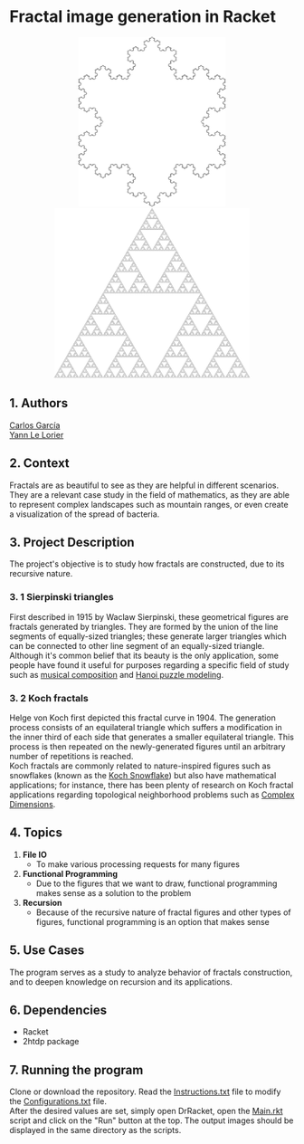 <!------------------------------------------------- README ---------------
    |
    |   Developers:  
    |       Carlos García - https://github.com/cxrlos
    |       Yann Le Lorier - https://github.com/yannlelorier
    |
    *-------------------------------------------------------------------->

# Fractal image generation in Racket 
<p align="center">
<img src="koch.svg" alt="Koch Fractal" height="300"/>
<img src="sierpinski.svg" alt="Sierpinski Fractal" height="300"/>
</p>

## 1. Authors

[Carlos García](https://github.com/cxrlos)\
[Yann Le Lorier](https://github.com/yannlelorier)

## 2. Context

Fractals are as beautiful to see as they are helpful in different scenarios. They are a relevant case study in the field of mathematics, as they are able to represent complex landscapes such as mountain ranges, or even create a visualization of the spread of bacteria.

## 3. Project Description

The project's objective is to study how fractals are constructed, due to its recursive nature.

### 3. 1 Sierpinski triangles

First described in 1915 by Waclaw Sierpinski, these geometrical figures are fractals generated by triangles. They are formed by the union of the line segments of equally-sized triangles; these generate larger triangles which can be connected to other line segment of an equally-sized triangle.\
Although it's common belief that its beauty is the only application, some people have found it useful for purposes regarding a specific field of study such as [musical composition](https://aquila.usm.edu/cgi/viewcontent.cgi?article=1366&context=honors_theses) and [Hanoi puzzle modeling](http://www.math.ubc.ca/~cass/courses/m308-02b/projects/touhey/). 

### 3. 2 Koch fractals

Helge von Koch first depicted this fractal curve in 1904. The generation process consists of an equilateral triangle which suffers a modification in the inner third of each side that generates a smaller equilateral triangle. This process is then repeated on the newly-generated figures until an arbitrary number of repetitions is reached.\
Koch fractals are commonly related to nature-inspired figures such as snowflakes (known as the [Koch Snowflake](http://www.math.ubc.ca/~cass/courses/m308/projects/fung/page.html)) but also have mathematical applications; for instance, there has been plenty of research on Koch fractal applications regarding topological neighborhood problems such as [Complex Dimensions](https://www.researchgate.net/publication/239609840_A_Tube_Formula_for_the_Koch_Snowflake_Curve_with_Applications_to_Complex_Dimensions).

## 4. Topics

1. **File IO**
    - To make various processing requests for many figures
2. **Functional Programming**
   - Due to the figures that we want to draw, functional programming makes sense as a solution to the problem
3. **Recursion**
    - Because of the recursive nature of fractal figures and other types of figures, functional programming is an option that makes sense

## 5. Use Cases

The program serves as a study to analyze behavior of fractals construction, and to deepen knowledge on recursion and its applications.

## 6. Dependencies

- Racket
- 2htdp package

## 7. Running the program

Clone or download the repository. Read the [Instructions.txt](https://github.com/cxrlos/Numerical-Methods-Solver/blob/master/Instructions.txt) file to modify the [Configurations.txt](https://github.com/cxrlos/Numerical-Methods-Solver/blob/master/Configuration.txt) file.\
After the desired values are set, simply open DrRacket, open the [Main.rkt](https://github.com/cxrlos/Numerical-Methods-Solver/blob/master/Main.rkt) script and click on the "Run" button at the top. The output images should be displayed in the same directory as the scripts.
